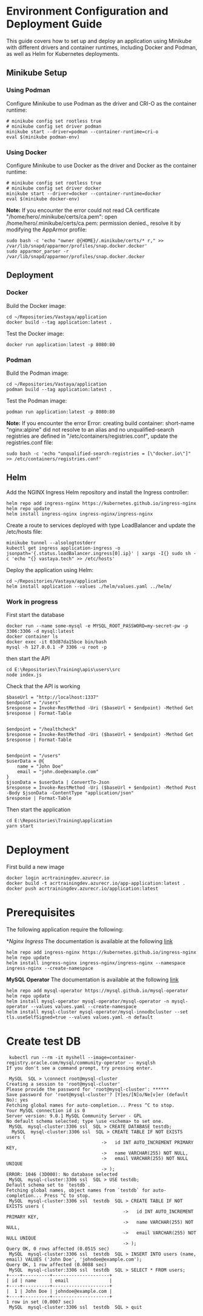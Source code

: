 # Environment Configuration and Deployment Guide
This guide covers how to set up and deploy an application using Minikube with different drivers and container runtimes, including Docker and Podman, as well as Helm for Kubernetes deployments.

## Minikube Setup
### Using Podman
Configure Minikube to use Podman as the driver and CRI-O as the container runtime:
```
# minikube config set rootless true 
# minikube config set driver podman
minikube start --driver=podman --container-runtime=cri-o
eval $(minikube podman-env)
```
### Using Docker
Configure Minikube to use Docker as the driver and Docker as the container runtime:
```
# minikube config set rootless true
# minikube config set driver docker
minikube start --driver=docker --container-runtime=docker
eval $(minikube docker-env)
```
**Note:** If you encounter the error could not read CA certificate "/home/hero/.minikube/certs/ca.pem": open /home/hero/.minikube/certs/ca.pem: permission denied., resolve it by modifying the AppArmor profile:
```
sudo bash -c 'echo "owner @{HOME}/.minikube/certs/* r," >> /var/lib/snapd/apparmor/profiles/snap.docker.docker'
sudo apparmor_parser -r /var/lib/snapd/apparmor/profiles/snap.docker.docker
```
## Deployment
### Docker
Build the Docker image:
```
cd ~/Repositories/Vastaya/application
docker build --tag application:latest .
```
Test the Docker image:
```
docker run application:latest -p 8080:80
```
### Podman
Build the Podman image:
```
cd ~/Repositories/Vastaya/application
podman build --tag application:latest .
```
Test the Podman image:
```
podman run application:latest -p 8080:80
```
**Note:** If you encounter the error Error: creating build container: short-name "nginx:alpine" did not resolve to an alias and no unqualified-search registries are defined in "/etc/containers/registries.conf", update the registries.conf file:
```
sudo bash -c 'echo "unqualified-search-registries = [\"docker.io\"]" >> /etc/containers/registries.conf'
```
## Helm
Add the NGINX Ingress Helm repository and install the Ingress controller:
```
helm repo add ingress-nginx https://kubernetes.github.io/ingress-nginx
helm repo update
helm install ingress-nginx ingress-nginx/ingress-nginx
```
Create a route to services deployed with type LoadBalancer and update the /etc/hosts file:
```
minikube tunnel --alsologtostderr 
kubectl get ingress application-ingress -o jsonpath='{.status.loadBalancer.ingress[0].ip}' | xargs -I{} sudo sh -c 'echo "{} vastaya.tech" >> /etc/hosts'
```
Deploy the application using Helm:
```
cd ~/Repositories/Vastaya/application
helm install application --values ./helm/values.yaml ../helm/
```





### Work in progress
First start the database
```
docker run --name some-mysql -e MYSQL_ROOT_PASSWORD=my-secret-pw -p 3306:3306 -d mysql:latest
docker container ls
docker exec -it 03d87da15bce bin/bash
mysql -h 127.0.0.1 -P 3306 -u root -p
```
then start the API
```
cd E:\Repositories\Training\apis\users\src
node index.js
```
Check that the API is working
```
$baseUrl = "http://localhost:1337"
$endpoint = "/users"
$response = Invoke-RestMethod -Uri ($baseUrl + $endpoint) -Method Get
$response | Format-Table


$endpoint = "/healthcheck"
$response = Invoke-RestMethod -Uri ($baseUrl + $endpoint) -Method Get
$response | Format-Table


$endpoint = "/users"
$userData = @{
    name = "John Doe"
    email = "john.doe@example.com"
}
$jsonData = $userData | ConvertTo-Json
$response = Invoke-RestMethod -Uri ($baseUrl + $endpoint) -Method Post -Body $jsonData -ContentType "application/json"
$response | Format-Table
```
Then start the application
```
cd E:\Repositories\Training\application
yarn start
```

# Deployment
First build a new image
```
docker login acrtrainingdev.azurecr.io
docker build -t acrtrainingdev.azurecr.io/app-application:latest .
docker push acrtrainingdev.azurecr.io/application:latest
```



# Prerequisites
The following application require the following:

**Nginx Ingress*
The documentation is available at the following [link](https://docs.nginx.com/nginx-ingress-controller/installation/installing-nic/installation-with-helm/)
```
helm repo add ingress-nginx https://kubernetes.github.io/ingress-nginx  
helm repo update
helm install ingress-nginx ingress-nginx/ingress-nginx --namespace ingress-nginx --create-namespace
```
**MySQL Operator**
The documentation is available at the following [link](https://dev.mysql.com/doc/mysql-operator/en/mysql-operator-innodbcluster.html)
```
helm repo add mysql-operator https://mysql.github.io/mysql-operator
helm repo update
helm install mysql-operator mysql-operator/mysql-operator -n mysql-operator --values values.yaml --create-namespace
helm install mysql-cluster mysql-operator/mysql-innodbcluster --set tls.useSelfSigned=true --values values.yaml -n default
```
# Create test DB
```
 kubectl run --rm -it myshell --image=container-registry.oracle.com/mysql/community-operator -- mysqlsh
If you don't see a command prompt, try pressing enter.

 MySQL  SQL > \connect root@mysql-cluster
Creating a session to 'root@mysql-cluster'
Please provide the password for 'root@mysql-cluster': ******
Save password for 'root@mysql-cluster'? [Y]es/[N]o/Ne[v]er (default No): yes
Fetching global names for auto-completion... Press ^C to stop.
Your MySQL connection id is 0
Server version: 9.0.1 MySQL Community Server - GPL
No default schema selected; type \use <schema> to set one.
 MySQL  mysql-cluster:3306 ssl  SQL > CREATE DATABASE testdb;
  MySQL  mysql-cluster:3306 ssl  SQL > CREATE TABLE IF NOT EXISTS users (
                                   ->   id INT AUTO_INCREMENT PRIMARY KEY,
                                   ->   name VARCHAR(255) NOT NULL,
                                   ->   email VARCHAR(255) NOT NULL UNIQUE
                                   -> );
ERROR: 1046 (3D000): No database selected
 MySQL  mysql-cluster:3306 ssl  SQL > USE testdb;
Default schema set to `testdb`.
Fetching global names, object names from `testdb` for auto-completion... Press ^C to stop.
 MySQL  mysql-cluster:3306 ssl  testdb  SQL > CREATE TABLE IF NOT EXISTS users (
                                           ->   id INT AUTO_INCREMENT PRIMARY KEY,
                                           ->   name VARCHAR(255) NOT NULL,
                                           ->   email VARCHAR(255) NOT NULL UNIQUE
                                           -> );
Query OK, 0 rows affected (0.0515 sec)
 MySQL  mysql-cluster:3306 ssl  testdb  SQL > INSERT INTO users (name, email) VALUES ('John Doe', 'johndoe@example.com');
Query OK, 1 row affected (0.0088 sec)
 MySQL  mysql-cluster:3306 ssl  testdb  SQL > SELECT * FROM users;
+----+----------+---------------------+
| id | name     | email               |
+----+----------+---------------------+
|  1 | John Doe | johndoe@example.com |
+----+----------+---------------------+
1 row in set (0.0007 sec)
 MySQL  mysql-cluster:3306 ssl  testdb  SQL > quit
```